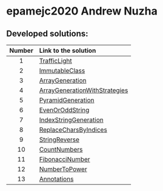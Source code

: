 # epamejc2020 Andrew Nuzha
## Developed solutions:


| Number   | Link to the solution      | 
| :---: |:-------------| 
| 1 | [TrafficLight](https://github.com/VLDRospuskov/epamejc2020/tree/AndrewNuzha/com.epamejc.lessons/src/main/homeworks/HW1_trafficLight) |
| 2 | [ImmutableClass](https://github.com/VLDRospuskov/epamejc2020/tree/AndrewNuzha/com.epamejc.lessons/src/main/homeworks/HW2_immutableClass)     |
| 3 | [ArrayGeneration](https://github.com/VLDRospuskov/epamejc2020/tree/AndrewNuzha/com.epamejc.lessons/src/main/homeworks/HW3_arrays/arrayGeneration)    |  
| 4 | [ArrayGenerationWithStrategies](https://github.com/VLDRospuskov/epamejc2020/tree/AndrewNuzha/com.epamejc.lessons/src/main/homeworks/HW3_arrays/arrayGenerationWithStrategies) |
| 5 | [PyramidGeneration](https://github.com/VLDRospuskov/epamejc2020/tree/AndrewNuzha/com.epamejc.lessons/src/main/homeworks/HW3_arrays/pyramidGeneration) | 
| 6 | [EvenOrOddString](https://github.com/VLDRospuskov/epamejc2020/tree/AndrewNuzha/com.epamejc.lessons/src/main/homeworks/HW4_strings/evenOrOddString) |
| 7 | [IndexStringGeneration](https://github.com/VLDRospuskov/epamejc2020/tree/AndrewNuzha/com.epamejc.lessons/src/main/homeworks/HW4_strings/indexStringGeneration) |
| 8 | [ReplaceCharsByIndices](https://github.com/VLDRospuskov/epamejc2020/tree/AndrewNuzha/com.epamejc.lessons/src/main/homeworks/HW4_strings/replaceCharsByIndices) |
| 9 | [StringReverse](https://github.com/VLDRospuskov/epamejc2020/tree/AndrewNuzha/com.epamejc.lessons/src/main/homeworks/HW4_strings/stringReverse) | 
| 10 | [CountNumbers](https://github.com/VLDRospuskov/epamejc2020/tree/AndrewNuzha/com.epamejc.lessons/src/main/homeworks/HW5_recursion/countNumbers) |
| 11 | [FibonacciNumber](https://github.com/VLDRospuskov/epamejc2020/tree/AndrewNuzha/com.epamejc.lessons/src/main/homeworks/HW5_recursion/fibonacciNumber) |
| 12 | [NumberToPower](https://github.com/VLDRospuskov/epamejc2020/tree/AndrewNuzha/com.epamejc.lessons/src/main/homeworks/HW5_recursion/numberToPower) |
| 13 | [Annotations](https://github.com/VLDRospuskov/epamejc2020/tree/AndrewNuzha/com.epamejc.lessons/src/main/homeworks/HW6_annotations) |

